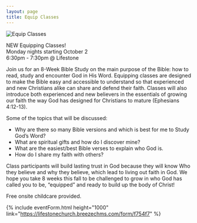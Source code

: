 ```yaml
---
layout: page
title: Equip Classes
---
```


<img src="{{ site.baseurl }}/assets/uploads/pages/equip.jpg" alt="Equip Classes" />

<p>
NEW Equipping Classes!<br/>
Monday nights starting October 2<br/>
6:30pm - 7:30pm @ Lifestone</p>

Join us for an 8-Week Bible Study on the main purpose of the Bible: how to read, study and encounter God in His Word. Equipping classes are designed to make the Bible easy and accessible to understand so that experienced and new Christians alike can share and defend their faith. Classes will also introduce both experienced and new believers in the essentials of growing our faith the way God has designed for Christians to mature (Ephesians 4:12-13).

Some of the topics that will be discussed:

- Why are there so many Bible versions and which is best for me to Study God’s Word?
- What are spiritual gifts and how do I discover mine?
- What are the easiest/best Bible verses to explain who God is.
- How do I share my faith with others?

Class participants will build lasting trust in God because they will know Who they believe and why they believe, which lead to living out faith in God. We hope you take 8 weeks this fall to be challenged to grow in who God has called you to be, “equipped” and ready to build up the body of Christ!

Free onsite childcare provided.

{% include eventForm.html height="1000" link="https://lifestonechurch.breezechms.com/form/f754f7" %}
